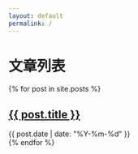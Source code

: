 ```yaml
---
layout: default
permalink: /
---
```


<h1>文章列表</h1>
{% for post in site.posts %}
<article>
<h2><a href="{{ post.url }}">{{ post.title }}</a></h2>
<time datetime="{{ post.date | date_to_xmlschema }}">{{ post.date | date: "%Y-%m-%d" }}</time>
</article>
{% endfor %}
